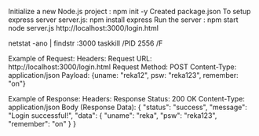 Initialize a new Node.js project :
npm init -y
Created package.json
To setup express server server.js: 
npm install express
Run the server :
npm start
node server.js 
http://localhost:3000/login.html

netstat -ano | findstr :3000
taskkill /PID 2556 /F

Example of Request:
Headers:
Request URL: http://localhost:3000/login.html
Request Method: POST
Content-Type: application/json 
Payload:
{uname: "reka12", psw: "reka123", remember: "on"}

Example of Response:
Headers:
Response Status: 200 OK
Content-Type: application/json
Body (Response Data):
{
    "status": "success",
    "message": "Login successful!",
    "data": {
        "uname": "reka",
        "psw": "reka123",
        "remember": "on"
    }
}